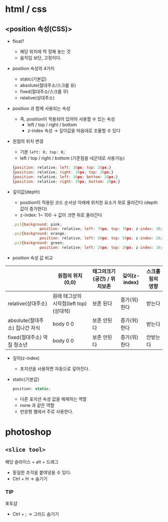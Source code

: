 # html / css

## <position 속성(CSS)>

- float?
    - 해당 위치에 딱 정해 놓는 것
    - 움직임 보단, 고정이다.

- position 속성의 4가지
    - static(기본값)
    - absolute(절대주소/스크롤 유)
    - fixed(절대주소/스크롤 무)
    - relative(상대주소)

- position 과 함께 사용되는 속성
    - 즉, position이 적용되어 있어야 사용할 수 있는 속성
        - left / top / right / bottom
        - z-index 속성 → 깊이값을 마음대로 조율할 수 있다

- 원점의 위치 변경
    - 기본 `left: 0; top: 0;`
    - left / top / right / bottom (기준점을 네군데로 사용가능)
    
    ```jsx
    {position: relative; left: 30px; top: 20px;}
    {position: relative; right: 30px; top: 20px;}
    {position: relative; left: 30px; bottom: 20px;}
    {position: relative; right: 30px; bottom: 20px;}
    ```
    

- 깊이값(depth)
    - position이 적용된 코드 순서상 아래에 위치한 요소가 위로 올라간다 (depth 값이 증가한다)
    - z-index: 1~ 100 → 값이 크면 위로 올라간다
    
    ```jsx
    .ps1{background: pink;
                position: relative; left: 70px; top: 70px; z-index: 30;}
    .ps2{background: orange;
                position: relative; left: 50px; top: 50px; z-index: 20;}
    .ps3{background: green;
                position: relative; left: 20px; top: 20px; z-index: 10;}
    ```
    

- position 속성 값 비교

|  | 원점의 위치(0,0) | 태그의크기(공간) / 위치보존 | 깊이(z-index) | 스크롤링의 영향 |
| --- | --- | --- | --- | --- |
| relative(상대주소)| 원래 태그상의 시작점(left top) (상대적) | 보존 된다 | 증가(위)한다 | 받는다 |
| absolute(절대주소) 집나간 자식 | body 0 0 | 보존 안된다 | 증가(위)한다 | 받는다 |
| fixed(절대주소) 악질 청소년 | body 0 0 | 보존 안된다 | 증가(위)한다 |  안받는다 |

- 깊이(z-index)
    - 포지션을 사용하면 자동으로 깊어진다.

- static(기본값)
    
    ```jsx
    position: static;
    ```
    
    - 다른 포지션 속성 값을 해제하는 역할
    - none 과 같은 역할
    - 반응형 웹에서 주로 사용한다.

# photoshop

## `<slice tool>`

해당 슬라이스 + alt + 드래그

- 동일한 조각을 붙여넣을 수 있다.
- Ctrl + H → 숨기기

### TIP

포토샵

- Ctrl + ; → 그리드 숨기기
